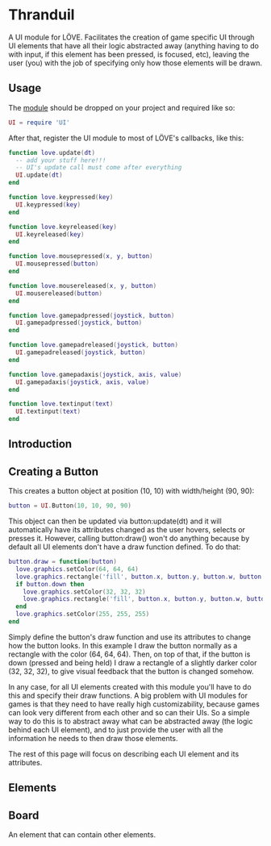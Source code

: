 # Thranduil

A UI module for LÖVE. Facilitates the creation of game specific UI through UI elements that have all 
their logic abstracted away (anything having to do with input, if this element has been pressed, is focused, etc), 
leaving the user (you) with the job of specifying only how those elements will be drawn. 

## Usage

The [module]() should be dropped on your project and required like so:

```lua
UI = require 'UI'
```

After that, register the UI module to most of LÖVE's callbacks, like this:

```lua
function love.update(dt)
  -- add your stuff here!!!
  -- UI's update call must come after everything
  UI.update(dt)
end

function love.keypressed(key)
  UI.keypressed(key)
end

function love.keyreleased(key)
  UI.keyreleased(key)
end

function love.mousepressed(x, y, button)
  UI.mousepressed(button)
end

function love.mousereleased(x, y, button)
  UI.mousereleased(button)
end

function love.gamepadpressed(joystick, button)
  UI.gamepadpressed(joystick, button)
end

function love.gamepadreleased(joystick, button)
  UI.gamepadreleased(joystick, button)
end

function love.gamepadaxis(joystick, axis, value)
  UI.gamepadaxis(joystick, axis, value)
end

function love.textinput(text)
  UI.textinput(text)
end
```

## Introduction

## Creating a Button

This creates a button object at position (10, 10) with width/height (90, 90):

```lua
button = UI.Button(10, 10, 90, 90)
```

This object can then be updated via button:update(dt) and it will automatically have its attributes changed as the user hovers, selects or presses it. However, calling button:draw() won't do anything because by default all UI elements don't have a draw function defined. To do that:

```lua
button.draw = function(button)
  love.graphics.setColor(64, 64, 64)
  love.graphics.rectangle('fill', button.x, button.y, button.w, button.h)
  if button.down then
    love.graphics.setColor(32, 32, 32)
    love.graphics.rectangle('fill', button.x, button.y, button.w, button.h)
  end
  love.graphics.setColor(255, 255, 255)
end
```

Simply define the button's draw function and use its attributes to change how the button looks. In this example I draw the button normally as a rectangle with the color (64, 64, 64). Then, on top of that, if the button is down (pressed and being held) I draw a rectangle of a slightly darker color (32, 32, 32), to give visual feedback that the button is changed somehow.

In any case, for all UI elements created with this module you'll have to do this and specify their draw functions. A big problem with UI modules for games is that they need to have really high customizability, because games can look very different from each other and so can their UIs. So a simple way to do this is to abstract away what can be abstracted away (the logic behind each UI element), and to just provide the user with all the information he needs to then draw those elements. 

The rest of this page will focus on describing each UI element and its attributes.

## Elements

## Board

An element that can contain other elements.


